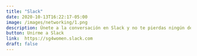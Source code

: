```yaml
---
title: "Slack"
date: 2020-10-13T16:22:17-05:00
image: /images/networking/1.png
description: Únete a la conversación en Slack y no te pierdas ningún detalle.
button: Unirme a Slack
link:  https://sg4women.slack.com
draft: false
---
```


